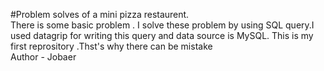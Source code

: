 #Problem solves of a mini pizza restaurent.
<br>
There is some basic problem . I solve these problem by using SQL query.I used datagrip for writing this query and data source is MySQL. 
This is my first reprository .Thst's why there can be mistake 
<br>
Author - Jobaer 
